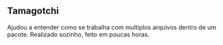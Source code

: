 ## Tamagotchi

Ajudou a entender como se trabalha com multiplos arquivos dentro de um pacote. Realizado sozinho, feito em poucas horas.